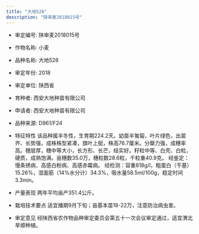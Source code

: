 ```yaml
---
title: "大地528"
description: "陕审麦2018015号"
---
```

* 审定编号:  陕审麦2018015号

*  作物名称:  小麦

*  品种名称:  大地528

*  审定年份:  2018

*  审定单位:  陕西省

* 育种者:  西安大地种苗有限公司

*  申请者:  西安大地种苗有限公司

*  品种来源:  D961/F24

*  特征特性
该品种属半冬性，生育期224.2天。幼苗半匍匐，叶片绿色，出苗齐、长势强，成株株型紧凑，旗叶上挺，株高76.7厘米。分蘖力强，成穗率高。穗层厚，穗中等大小，长方形、长芒，结实好。籽粒中等、白壳、白粒，硬质，成熟饱满。亩穗数35.0万，穗粒数28.6粒，千粒重40.9克。
经鉴定：慢条锈病、高感白粉病、高感赤霉病。
经检测：容重818g/l，粗蛋白（干基）15.26%，湿面筋（14%水分计）34.3%，吸水量58.5ml/100g，稳定时间3.3min。

*  产量表现
两年平均亩产351.4公斤。

*  栽培技术要点
适宜播期9月下旬；亩基本苗18-22万，注意防治病虫害。

*  审定意见
经陕西省农作物品种审定委员会第五十一次会议审定通过，适宜渭北旱塬种植。

